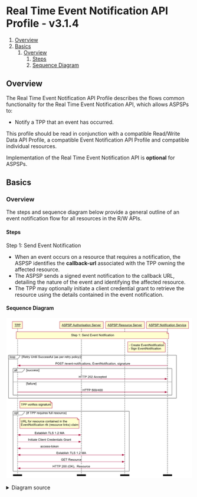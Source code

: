 # Real Time Event Notification API Profile - v3.1.4 <!-- omit in toc -->

1. [Overview](#overview)
2. [Basics](#basics)
   1. [Overview](#overview-1)
      1. [Steps](#steps)
      2. [Sequence Diagram](#sequence-diagram)

## Overview

The Real Time Event Notification API Profile describes the flows common functionality for the Real Time Event Notification API, which allows ASPSPs to:

* Notify a TPP that an event has occurred.

This profile should be read in conjunction with a compatible Read/Write Data API Profile, a compatible Event Notification API Profile and compatible individual resources.

Implementation of the Real Time Event Notification API is **optional** for ASPSPs.

## Basics

### Overview

The steps and sequence diagram below provide a general outline of an event notification flow for all resources in the R/W APIs.

#### Steps

Step 1: Send Event Notification

* When an event occurs on a resource that requires a notification, the ASPSP identifies the **callback-url** associated with the TPP owning the affected resource.
* The ASPSP sends a signed event notification to the callback URL, detailing the nature of the event and identifying the affected resource.
* The TPP may optionally initiate a client credential grant to retrieve the resource using the details contained in the event notification.

#### Sequence Diagram

![Real Time Event Notification](./images/RealTimeEventNotification.png)


<details>
  <summary>Diagram source</summary>

  ```
participant TPP
participant ASPSP Authorisation Server
participant ASPSP Resource Server
participant ASPSP Notification Service

note over TPP, ASPSP Notification Service
 Step 1: Send Event Notification
end note

note left of ASPSP Notification Service
- Create EventNotification
- Sign EventNotification
end note

loop Retry Until Successful (as per retry policy)
ASPSP Notification Service -> TPP: POST /event-notifications, EventNotification, signature
alt success
TPP -> ASPSP Notification Service: HTTP 202 Accepted
else failure
TPP -> ASPSP Notification Service: HTTP 500/400
end alt
end loop

note right of TPP
TPP verifies signature
end note

opt If TPP requires full resource

note right of TPP
URL for resource contained in the
EventNotification rlk (resource links) claim
end note

TPP <-> ASPSP Authorisation Server: Establish TLS 1.2 MA
TPP -> ASPSP Authorisation Server: Initiate Client Credentials Grant
ASPSP Authorisation Server -> TPP: access-token

TPP <-> ASPSP Resource Server: Establish TLS 1.2 MA
TPP -> ASPSP Resource Server: GET Resource
ASPSP Resource Server -> TPP: HTTP 200 (OK),  Resource

end opt

option footer=bar
```

</details>
